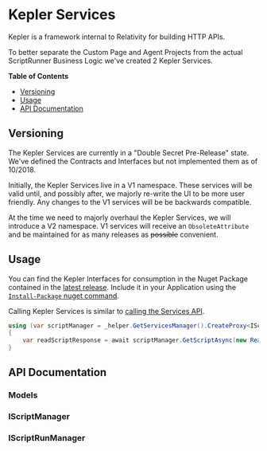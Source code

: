 # Kepler Services

Kepler is a framework internal to Relativity for building HTTP APIs.

To better separate the Custom Page and Agent Projects from the actual ScriptRunner Business Logic we've created 2 Kepler Services.

**Table of Contents**

- [Versioning](#Versioning)
- [Usage](#Usage)
- [API Documentation](#API-Documentation)

## Versioning

The Kepler Services are currently in a "Double Secret Pre-Release" state.
We've defined the Contracts and Interfaces but not implemented them as of 10/2018.

Initially, the Kepler Services live in a V1 namespace.
These services will be valid until, and possibly after, we majorly re-write the UI to be more user friendly.
Any changes to the V1 services will be be backwards compatible.

At the time we need to majorly overhaul the Kepler Services, we will introduce a V2 namespace.
V1 services will receive an `ObsoleteAttribute` and be maintained for as many releases as ~~possible~~ convenient.

## Usage

You can find the Kepler Interfaces for consumption in the Nuget Package contained in the [latest release](https://github.com/Milyli/RelativityScriptRunner/releases/latest).
Include it in your Application using the [`Install-Package` nuget command](https://stackoverflow.com/a/35753968).

Calling Kepler Services is similar to [calling the Services API](https://platform.relativity.com/9.6/Content/RSAPI/Basic_concepts/Best_practices_for_the_Services_API.htm).

```csharp
using (var scriptManager = _helper.GetServicesManager().CreateProxy<IScriptManager>(ExecutionIdentity.System))
{
	var readScriptResponse = await scriptManager.GetScriptAsync(new ReadScriptRequest());
}

```

## API Documentation 

### Models

### IScriptManager

### IScriptRunManager
